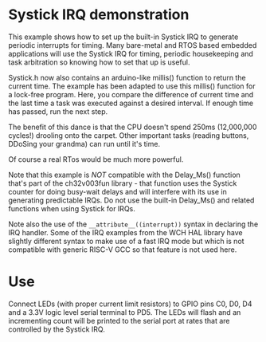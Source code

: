 # Systick IRQ demonstration
This example shows how to set up the built-in Systick IRQ to generate periodic
interrupts for timing. Many bare-metal and RTOS based embedded applications will
use the Systick IRQ for timing, periodic housekeeping and task arbitration so
knowing how to set that up is useful.

Systick.h now also contains an arduino-like millis() function to return the
current time.
The example has been adapted to use this millis() function for a lock-free program.
Here, you compare the difference of current time and the last time a task was
executed against a desired interval. If enough time has passed, run the next
step.

The benefit of this dance is that the CPU doesn't spend 250ms (12,000,000
cycles!) drooling onto the carpet.
Other important tasks (reading buttons, DDoSing your grandma) can run until it's time.

Of course a real RTos would be much more powerful.

Note that this example is *NOT* compatible with the Delay_Ms() function that's
part of the ch32v003fun library - that function uses the Systick counter for
doing busy-wait delays and will interfere with its use in generating predictable
IRQs. Do not use the built-in Delay_Ms() and related functions when using Systick
for IRQs.

Note also the use of the  `__attribute__((interrupt))` syntax in declaring the
IRQ handler. Some of the IRQ examples from the WCH HAL library have slightly
different syntax to make use of a fast IRQ mode but which is not compatible with
generic RISC-V GCC so that feature is not used here.

# Use
Connect LEDs (with proper current limit resistors) to GPIO pins C0, D0, D4 and
a 3.3V logic level serial terminal to PD5. The LEDs will flash and an incrementing
count will be printed to the serial port at rates that are controlled by the
Systick IRQ.
